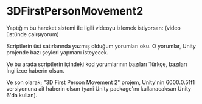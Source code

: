 # 3DFirstPersonMovement2

Yaptığım bu hareket sistemi ile ilgili videoyu izlemek istiyorsan: (video üstünde çalışıyorum)

Scriptlerin üst satırlarında yazmış olduğum yorumları oku. O yorumlar, Unity projende bazı şeyleri yapmanı isteyecek.

Ve bu arada scriptlerin içindeki kod yorumlarının bazıları Türkçe, bazıları İngilizce haberin olsun.

Ve son olarak; "3D First Person Movement 2" projem, Unity'nin 6000.0.51f1 versiyonuna ait haberin olsun (yani Unity package'ını kullanacaksan Unity 6'da kullan).
